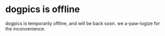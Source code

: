 # dogpics is offline
dogpics is temporarily offline, and will be back soon. we a-paw-logize for the inconvenience.  

